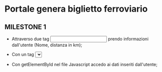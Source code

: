 # Portale genera biglietto ferroviario

## MILESTONE 1

- Attraverso due tag <input> prendo informazioni dall'utente (Nome, distanza in km);

- Con un tag <select> creo la tendina da cui l'utente sceglie la fascia d'età;

- Con getElementById nel file Javascript accedo ai dati inseriti dall'utente;